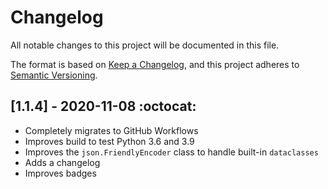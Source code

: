 # Changelog

All notable changes to this project will be documented in this file.

The format is based on [Keep a Changelog](https://keepachangelog.com/en/1.0.0/),
and this project adheres to [Semantic Versioning](https://semver.org/spec/v2.0.0.html).

## [1.1.4] - 2020-11-08 :octocat:
- Completely migrates to GitHub Workflows
- Improves build to test Python 3.6 and 3.9
- Improves the `json.FriendlyEncoder` class to handle built-in `dataclasses`
- Adds a changelog
- Improves badges
